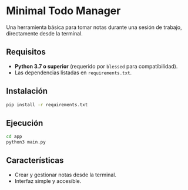 # Minimal Todo Manager

Una herramienta básica para tomar notas durante una sesión de trabajo, directamente desde la terminal.

## Requisitos
- **Python 3.7 o superior** (requerido por `blessed` para compatibilidad).
- Las dependencias listadas en `requirements.txt`.


## Instalación
```bash 
pip install -r requirements.txt
```


## Ejecución
```bash 
cd app
python3 main.py
``` 


## Características
- Crear y gestionar notas desde la terminal.
- Interfaz simple y accesible.


